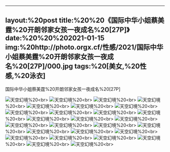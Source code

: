 ﻿---
layout:%20post
title:%20%20《国际中华小姐蔡美霆%20开朗邻家女孩一夜成名%20[27P]》
date:%20%20%202021-01-15
img:%20http://photo.orgx.cf/性感/2021/国际中华小姐蔡美霆%20开朗邻家女孩一夜成名%20[27P]/000.jpg
tags:%20[美女,%20性感,%20泳衣]
---

国际中华小姐蔡美霆%20开朗邻家女孩一夜成名%20[27P]



![天空幻境](http://photo.orgx.cf/性感/2021/国际中华小姐蔡美霆%20开朗邻家女孩一夜成名%20[27P]/001.jpg%20''天空幻境'')%20<br>
![天空幻境](http://photo.orgx.cf/性感/2021/国际中华小姐蔡美霆%20开朗邻家女孩一夜成名%20[27P]/002.jpg%20''天空幻境'')%20<br>
![天空幻境](http://photo.orgx.cf/性感/2021/国际中华小姐蔡美霆%20开朗邻家女孩一夜成名%20[27P]/003.jpg%20''天空幻境'')%20<br>
![天空幻境](http://photo.orgx.cf/性感/2021/国际中华小姐蔡美霆%20开朗邻家女孩一夜成名%20[27P]/004.jpg%20''天空幻境'')%20<br>
![天空幻境](http://photo.orgx.cf/性感/2021/国际中华小姐蔡美霆%20开朗邻家女孩一夜成名%20[27P]/005.jpg%20''天空幻境'')%20<br>
![天空幻境](http://photo.orgx.cf/性感/2021/国际中华小姐蔡美霆%20开朗邻家女孩一夜成名%20[27P]/006.jpg%20''天空幻境'')%20<br>
![天空幻境](http://photo.orgx.cf/性感/2021/国际中华小姐蔡美霆%20开朗邻家女孩一夜成名%20[27P]/007.jpg%20''天空幻境'')%20<br>
![天空幻境](http://photo.orgx.cf/性感/2021/国际中华小姐蔡美霆%20开朗邻家女孩一夜成名%20[27P]/008.jpg%20''天空幻境'')%20<br>
![天空幻境](http://photo.orgx.cf/性感/2021/国际中华小姐蔡美霆%20开朗邻家女孩一夜成名%20[27P]/009.jpg%20''天空幻境'')%20<br>
![天空幻境](http://photo.orgx.cf/性感/2021/国际中华小姐蔡美霆%20开朗邻家女孩一夜成名%20[27P]/010.jpg%20''天空幻境'')%20<br>
![天空幻境](http://photo.orgx.cf/性感/2021/国际中华小姐蔡美霆%20开朗邻家女孩一夜成名%20[27P]/011.jpg%20''天空幻境'')%20<br>
![天空幻境](http://photo.orgx.cf/性感/2021/国际中华小姐蔡美霆%20开朗邻家女孩一夜成名%20[27P]/012.jpg%20''天空幻境'')%20<br>
![天空幻境](http://photo.orgx.cf/性感/2021/国际中华小姐蔡美霆%20开朗邻家女孩一夜成名%20[27P]/013.jpg%20''天空幻境'')%20<br>
![天空幻境](http://photo.orgx.cf/性感/2021/国际中华小姐蔡美霆%20开朗邻家女孩一夜成名%20[27P]/014.jpg%20''天空幻境'')%20<br>
![天空幻境](http://photo.orgx.cf/性感/2021/国际中华小姐蔡美霆%20开朗邻家女孩一夜成名%20[27P]/015.jpg%20''天空幻境'')%20<br>
![天空幻境](http://photo.orgx.cf/性感/2021/国际中华小姐蔡美霆%20开朗邻家女孩一夜成名%20[27P]/016.jpg%20''天空幻境'')%20<br>
![天空幻境](http://photo.orgx.cf/性感/2021/国际中华小姐蔡美霆%20开朗邻家女孩一夜成名%20[27P]/017.jpg%20''天空幻境'')%20<br>
![天空幻境](http://photo.orgx.cf/性感/2021/国际中华小姐蔡美霆%20开朗邻家女孩一夜成名%20[27P]/018.jpg%20''天空幻境'')%20<br>
![天空幻境](http://photo.orgx.cf/性感/2021/国际中华小姐蔡美霆%20开朗邻家女孩一夜成名%20[27P]/019.jpg%20''天空幻境'')%20<br>
![天空幻境](http://photo.orgx.cf/性感/2021/国际中华小姐蔡美霆%20开朗邻家女孩一夜成名%20[27P]/020.jpg%20''天空幻境'')%20<br>
![天空幻境](http://photo.orgx.cf/性感/2021/国际中华小姐蔡美霆%20开朗邻家女孩一夜成名%20[27P]/021.jpg%20''天空幻境'')%20<br>
![天空幻境](http://photo.orgx.cf/性感/2021/国际中华小姐蔡美霆%20开朗邻家女孩一夜成名%20[27P]/022.jpg%20''天空幻境'')%20<br>
![天空幻境](http://photo.orgx.cf/性感/2021/国际中华小姐蔡美霆%20开朗邻家女孩一夜成名%20[27P]/023.jpg%20''天空幻境'')%20<br>
![天空幻境](http://photo.orgx.cf/性感/2021/国际中华小姐蔡美霆%20开朗邻家女孩一夜成名%20[27P]/024.jpg%20''天空幻境'')%20<br>
![天空幻境](http://photo.orgx.cf/性感/2021/国际中华小姐蔡美霆%20开朗邻家女孩一夜成名%20[27P]/025.jpg%20''天空幻境'')%20<br>
![天空幻境](http://photo.orgx.cf/性感/2021/国际中华小姐蔡美霆%20开朗邻家女孩一夜成名%20[27P]/026.jpg%20''天空幻境'')%20<br>
![天空幻境](http://photo.orgx.cf/性感/2021/国际中华小姐蔡美霆%20开朗邻家女孩一夜成名%20[27P]/027.jpg%20''天空幻境'')%20<br>
